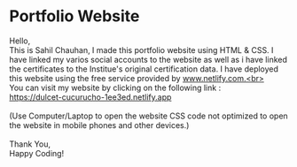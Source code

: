 # Portfolio Website
Hello,<br>
This is Sahil Chauhan, I made this portfolio website using HTML & CSS.
I have linked my varios social accounts to the website as well as i have linked  the certificates to the Institue's original certification data.
I have deployed this website using the free service provided by
www.netlify.com.<br><br>
You can visit my website by clicking on the following link :<br>
https://dulcet-cucurucho-1ee3ed.netlify.app<br><br>
(Use Computer/Laptop to open the website CSS code not optimized to open the website in mobile phones and other devices.)<br><br>
Thank You,<br>
Happy Coding!<br><br>
